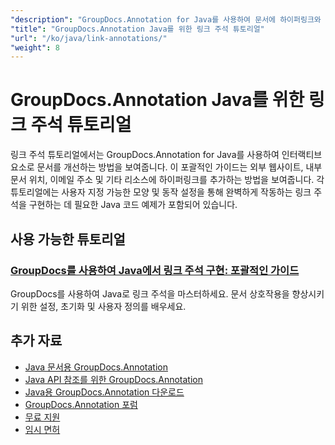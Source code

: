 ```yaml
---
"description": "GroupDocs.Annotation for Java를 사용하여 문서에 하이퍼링크와 링크된 주석을 구현하는 방법에 대한 전체 튜토리얼입니다."
"title": "GroupDocs.Annotation Java를 위한 링크 주석 튜토리얼"
"url": "/ko/java/link-annotations/"
"weight": 8
---
```


# GroupDocs.Annotation Java를 위한 링크 주석 튜토리얼

링크 주석 튜토리얼에서는 GroupDocs.Annotation for Java를 사용하여 인터랙티브 요소로 문서를 개선하는 방법을 보여줍니다. 이 포괄적인 가이드는 외부 웹사이트, 내부 문서 위치, 이메일 주소 및 기타 리소스에 하이퍼링크를 추가하는 방법을 보여줍니다. 각 튜토리얼에는 사용자 지정 가능한 모양 및 동작 설정을 통해 완벽하게 작동하는 링크 주석을 구현하는 데 필요한 Java 코드 예제가 포함되어 있습니다.

## 사용 가능한 튜토리얼

### [GroupDocs를 사용하여 Java에서 링크 주석 구현: 포괄적인 가이드](./groupdocs-annotation-java-link-annotations/)
GroupDocs를 사용하여 Java로 링크 주석을 마스터하세요. 문서 상호작용을 향상시키기 위한 설정, 초기화 및 사용자 정의를 배우세요.

## 추가 자료

- [Java 문서용 GroupDocs.Annotation](https://docs.groupdocs.com/annotation/java/)
- [Java API 참조를 위한 GroupDocs.Annotation](https://reference.groupdocs.com/annotation/java/)
- [Java용 GroupDocs.Annotation 다운로드](https://releases.groupdocs.com/annotation/java/)
- [GroupDocs.Annotation 포럼](https://forum.groupdocs.com/c/annotation)
- [무료 지원](https://forum.groupdocs.com/)
- [임시 면허](https://purchase.groupdocs.com/temporary-license/)